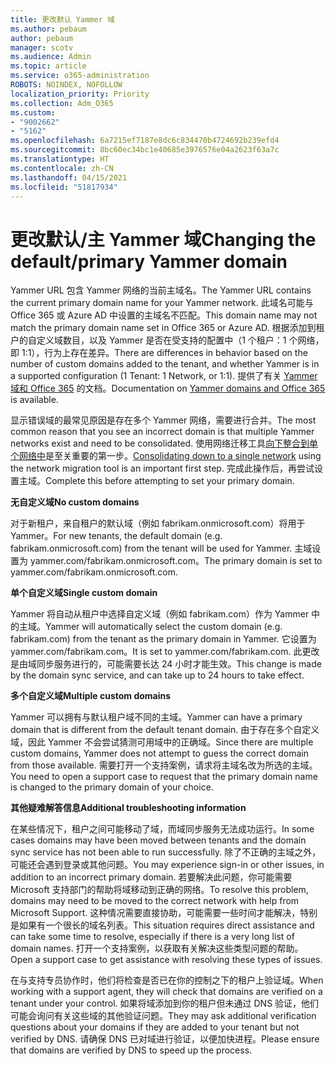```yaml
---
title: 更改默认 Yammer 域
ms.author: pebaum
author: pebaum
manager: scotv
ms.audience: Admin
ms.topic: article
ms.service: o365-administration
ROBOTS: NOINDEX, NOFOLLOW
localization_priority: Priority
ms.collection: Adm_O365
ms.custom:
- "9002662"
- "5162"
ms.openlocfilehash: 6a7215ef7187e8dc6c834470b4724692b239efd4
ms.sourcegitcommit: 8bc60ec34bc1e40685e3976576e04a2623f63a7c
ms.translationtype: HT
ms.contentlocale: zh-CN
ms.lasthandoff: 04/15/2021
ms.locfileid: "51817934"
---
```

# <a name="changing-the-defaultprimary-yammer-domain"></a><span data-ttu-id="c98df-102">更改默认/主 Yammer 域</span><span class="sxs-lookup"><span data-stu-id="c98df-102">Changing the default/primary Yammer domain</span></span>

<span data-ttu-id="c98df-103">Yammer URL 包含 Yammer 网络的当前主域名。</span><span class="sxs-lookup"><span data-stu-id="c98df-103">The Yammer URL contains the current primary domain name for your Yammer network.</span></span> <span data-ttu-id="c98df-104">此域名可能与 Office 365 或 Azure AD 中设置的主域名不匹配。</span><span class="sxs-lookup"><span data-stu-id="c98df-104">This domain name may not match the primary domain name set in Office 365 or Azure AD.</span></span> <span data-ttu-id="c98df-105">根据添加到租户的自定义域数目，以及 Yammer 是否在受支持的配置中（1 个租户：1 个网络，即 1:1），行为上存在差异。</span><span class="sxs-lookup"><span data-stu-id="c98df-105">There are differences in behavior based on the number of custom domains added to the tenant, and whether Yammer is in a supported configuration (1 Tenant: 1 Network, or 1:1).</span></span> <span data-ttu-id="c98df-106">提供了有关 [Yammer 域和 Office 365](https://docs.microsoft.com/yammer/configure-your-yammer-network/manage-yammer-domains) 的文档。</span><span class="sxs-lookup"><span data-stu-id="c98df-106">Documentation on [Yammer domains and Office 365](https://docs.microsoft.com/yammer/configure-your-yammer-network/manage-yammer-domains) is available.</span></span>

<span data-ttu-id="c98df-107">显示错误域的最常见原因是存在多个 Yammer 网络，需要进行合并。</span><span class="sxs-lookup"><span data-stu-id="c98df-107">The most common reason that you see an incorrect domain is that multiple Yammer networks exist and need to be consolidated.</span></span> <span data-ttu-id="c98df-108">使用网络迁移工具[向下整合到单个网络中](https://docs.microsoft.com/yammer/configure-your-yammer-network/consolidate-multiple-yammer-networks)是至关重要的第一步。</span><span class="sxs-lookup"><span data-stu-id="c98df-108">[Consolidating down to a single network](https://docs.microsoft.com/yammer/configure-your-yammer-network/consolidate-multiple-yammer-networks) using the network migration tool is an important first step.</span></span> <span data-ttu-id="c98df-109">完成此操作后，再尝试设置主域。</span><span class="sxs-lookup"><span data-stu-id="c98df-109">Complete this before attempting to set your primary domain.</span></span>

<span data-ttu-id="c98df-110">**无自定义域**</span><span class="sxs-lookup"><span data-stu-id="c98df-110">**No custom domains**</span></span>

<span data-ttu-id="c98df-111">对于新租户，来自租户的默认域（例如 fabrikam.onmicrosoft.com）将用于 Yammer。</span><span class="sxs-lookup"><span data-stu-id="c98df-111">For new tenants, the default domain (e.g. fabrikam.onmicrosoft.com) from the tenant will be used for Yammer.</span></span> <span data-ttu-id="c98df-112">主域设置为 yammer.com/fabrikam.onmicrosoft.com。</span><span class="sxs-lookup"><span data-stu-id="c98df-112">The primary domain is set to yammer.com/fabrikam.onmicrosoft.com.</span></span>

<span data-ttu-id="c98df-113">**单个自定义域**</span><span class="sxs-lookup"><span data-stu-id="c98df-113">**Single custom domain**</span></span>

<span data-ttu-id="c98df-114">Yammer 将自动从租户中选择自定义域（例如 fabrikam.com）作为 Yammer 中的主域。</span><span class="sxs-lookup"><span data-stu-id="c98df-114">Yammer will automatically select the custom domain (e.g. fabrikam.com) from the tenant as the primary domain in Yammer.</span></span> <span data-ttu-id="c98df-115">它设置为 yammer.com/fabrikam.com。</span><span class="sxs-lookup"><span data-stu-id="c98df-115">It is set to yammer.com/fabrikam.com.</span></span> <span data-ttu-id="c98df-116">此更改是由域同步服务进行的，可能需要长达 24 小时才能生效。</span><span class="sxs-lookup"><span data-stu-id="c98df-116">This change is made by the domain sync service, and can take up to 24 hours to take effect.</span></span>

<span data-ttu-id="c98df-117">**多个自定义域**</span><span class="sxs-lookup"><span data-stu-id="c98df-117">**Multiple custom domains**</span></span>

<span data-ttu-id="c98df-118">Yammer 可以拥有与默认租户域不同的主域。</span><span class="sxs-lookup"><span data-stu-id="c98df-118">Yammer can have a primary domain that is different from the default tenant domain.</span></span> <span data-ttu-id="c98df-119">由于存在多个自定义域，因此 Yammer 不会尝试猜测可用域中的正确域。</span><span class="sxs-lookup"><span data-stu-id="c98df-119">Since there are multiple custom domains, Yammer does not attempt to guess the correct domain from those available.</span></span> <span data-ttu-id="c98df-120">需要打开一个支持案例，请求将主域名改为所选的主域。</span><span class="sxs-lookup"><span data-stu-id="c98df-120">You need to open a support case to request that the primary domain name is changed to the primary domain of your choice.</span></span>

<span data-ttu-id="c98df-121">**其他疑难解答信息**</span><span class="sxs-lookup"><span data-stu-id="c98df-121">**Additional troubleshooting information**</span></span>

<span data-ttu-id="c98df-122">在某些情况下，租户之间可能移动了域，而域同步服务无法成功运行。</span><span class="sxs-lookup"><span data-stu-id="c98df-122">In some cases domains may have been moved between tenants and the domain sync service has not been able to run successfully.</span></span> <span data-ttu-id="c98df-123">除了不正确的主域之外，可能还会遇到登录或其他问题。</span><span class="sxs-lookup"><span data-stu-id="c98df-123">You may experience sign-in or other issues, in addition to an incorrect primary domain.</span></span> <span data-ttu-id="c98df-124">若要解决此问题，你可能需要 Microsoft 支持部门的帮助将域移动到正确的网络。</span><span class="sxs-lookup"><span data-stu-id="c98df-124">To resolve this problem, domains may need to be moved to the correct network with help from Microsoft Support.</span></span> <span data-ttu-id="c98df-125">这种情况需要直接协助，可能需要一些时间才能解决，特别是如果有一个很长的域名列表。</span><span class="sxs-lookup"><span data-stu-id="c98df-125">This situation requires direct assistance and can take some time to resolve, especially if there is a very long list of domain names.</span></span> <span data-ttu-id="c98df-126">打开一个支持案例，以获取有关解决这些类型问题的帮助。</span><span class="sxs-lookup"><span data-stu-id="c98df-126">Open a support case to get assistance with resolving these types of issues.</span></span>

<span data-ttu-id="c98df-127">在与支持专员协作时，他们将检查是否已在你的控制之下的租户上验证域。</span><span class="sxs-lookup"><span data-stu-id="c98df-127">When working with a support agent, they will check that domains are verified on a tenant under your control.</span></span> <span data-ttu-id="c98df-128">如果将域添加到你的租户但未通过 DNS 验证，他们可能会询问有关这些域的其他验证问题。</span><span class="sxs-lookup"><span data-stu-id="c98df-128">They may ask additional verification questions about your domains if they are added to your tenant but not verified by DNS.</span></span> <span data-ttu-id="c98df-129">请确保 DNS 已对域进行验证，以便加快进程。</span><span class="sxs-lookup"><span data-stu-id="c98df-129">Please ensure that domains are verified by DNS to speed up the process.</span></span>
